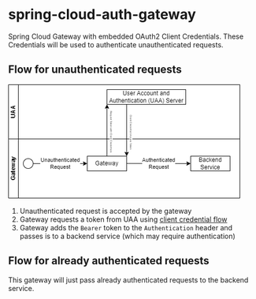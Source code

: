 # spring-cloud-auth-gateway

Spring Cloud Gateway with embedded OAuth2 Client Credentials. These Credentials will be used to authenticate unauthenticated requests.

## Flow for unauthenticated requests

![Unauthenticated Requests flow](documentation/unauthenticated.png)

1. Unauthenticated request is accepted by the gateway
2. Gateway requests a token from UAA using [client credential flow](https://auth0.com/docs/get-started/authentication-and-authorization-flow/client-credentials-flow)
3. Gateway adds the `Bearer` token to the `Authentication` header and passes is to a backend service (which may require authentication)

## Flow for already authenticated requests

This gateway will just pass already authenticated requests to the backend service.